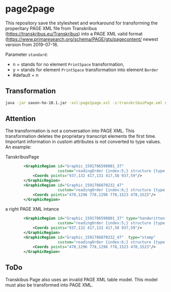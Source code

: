 # page2page
This repository save the stylesheet and workaround for transforming the properitary PAGE XML file from 
Transkribus (https://transkribus.eu/Transkribus) into a PAGE XML valid format 
(https://www.primaresearch.org/schema/PAGE/gts/pagecontent/ newest version from 2019-07-16.

Parameter `standard`: 
- n = stands for no element `PrintSpace` transformation, 
- y = stands for element `PrintSpace` transformation into element `Border`
- #default = n


Transformation
-------------------------------

```sh
java -jar saxon-he-10.1.jar -xsl:page2page.xsl -s:transkribusPage.xml standard=y -o:standardPage.xml
```

Attention
-------------------------------
The transformation is not a conversation into PAGE XML. This transformation deletes the proprietary transcript elements the first time. Important information in custom attributes is not converted to type values. An example:

TanskribusPage
```xml
        <GraphicRegion id="Graphic_1591786590801_37" 
                       custom="readingOrder {index:5;} structure {type:handwritten-annotation;}">
            <Coords points="937,132 417,131 417,58 937,59"/>
        </GraphicRegion>
        <GraphicRegion id="Graphic_1591786870232_47" 
                       custom="readingOrder {index:6;} structure {type:stamp;}">
            <Coords points="478,1296 778,1296 778,1523 478,1523"/>
        </GraphicRegion>
```
a right PAGE XML intance
```xml
        <GraphicRegion id="Graphic_1591786590801_37" type="handwritten-annotation" 
                       custom="readingOrder {index:5;} structure {type:handwritten-annotation;}">
            <Coords points="937,132 417,131 417,58 937,59"/>
        </GraphicRegion>
        <GraphicRegion id="Graphic_1591786870232_47"  type="stamp" 
                       custom="readingOrder {index:6;} structure {type:stamp;}">
            <Coords points="478,1296 778,1296 778,1523 478,1523"/>
        </GraphicRegion>
```



ToDo
--------------------------------
Transkibus Page also uses an invalid PAGE XML table model. This model must also be transformed into PAGE XML.
